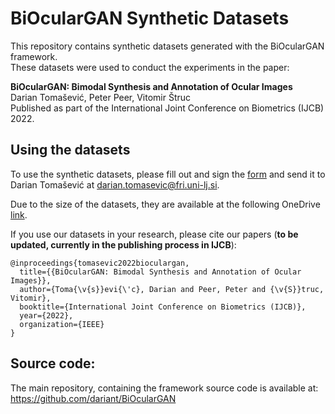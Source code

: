 # BiOcularGAN Synthetic Datasets

This repository contains synthetic datasets generated with the BiOcularGAN framework. <br> 
These datasets were used to conduct the experiments in the paper: <br>

**BiOcularGAN: Bimodal Synthesis and Annotation of Ocular Images**<br>
Darian Tomašević, Peter Peer, Vitomir Štruc<br>
Published as part of the International Joint Conference on Biometrics (IJCB) 2022. 

## Using the datasets
To use the synthetic datasets, please fill out and sign the [form](https://github.com/dariant/BiOcularGAN_synthetic_datasets/blob/main/BiOcularGAN%20Licence%20Agreement.docx) and send it to Darian Tomašević at darian.tomasevic@fri.uni-lj.si.

Due to the size of the datasets, they are available at the following OneDrive [link](https://unilj-my.sharepoint.com/:f:/g/personal/dt9845_student_uni-lj_si/EswVcs1lrLRFjLi-m7b6MxYBUgHcirRRPeN11O9nxwOjzA?e=fw4zlP). 


If you use our datasets in your research, please cite our papers (**to be updated, currently in the publishing process in IJCB**):

```
@inproceedings{tomasevic2022bioculargan,
  title={{BiOcularGAN: Bimodal Synthesis and Annotation of Ocular Images}},
  author={Toma{\v{s}}evi{\'c}, Darian and Peer, Peter and {\v{S}}truc, Vitomir},
  booktitle={International Joint Conference on Biometrics (IJCB)},
  year={2022},
  organization={IEEE}
}
```


## Source code:
The main repository, containing the framework source code is available at: https://github.com/dariant/BiOcularGAN




